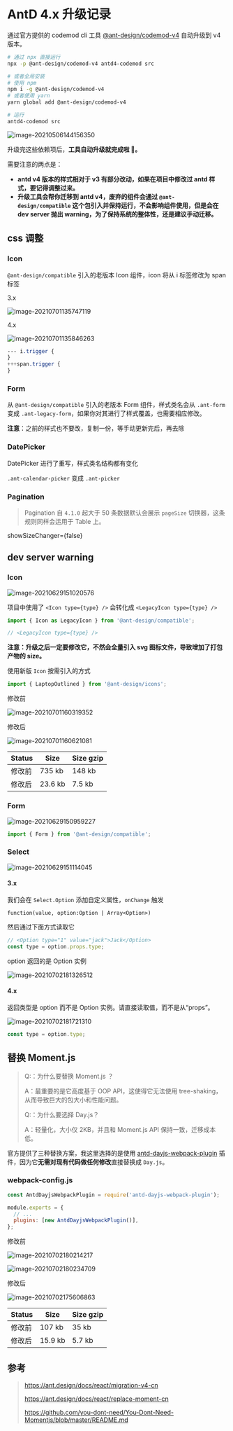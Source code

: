 # AntD 4.x 升级记录

通过官方提供的 codemod cli 工具 [@ant-design/codemod-v4](https://github.com/ant-design/codemod-v4) 自动升级到 v4 版本。

```sh
# 通过 npx 直接运行
npx -p @ant-design/codemod-v4 antd4-codemod src

# 或者全局安装
# 使用 npm
npm i -g @ant-design/codemod-v4
# 或者使用 yarn
yarn global add @ant-design/codemod-v4

# 运行
antd4-codemod src

```

![image-20210506144156350](https://raw.githubusercontent.com/Jinyangava/blog-image/master/img/202112261723071.png)

升级完这些依赖项后，**工具自动升级就完成啦 🎉。**

需要注意的两点是：

- **antd v4 版本的样式相对于 v3 有部分改动，如果在项目中修改过 antd 样式，要记得调整过来。**
- **升级工具会帮你迁移到 antd v4，废弃的组件会通过 `@ant-design/compatible` 这个包引入并保持运行，不会影响组件使用，但是会在 dev server 抛出 warning，为了保持系统的整体性，还是建议手动迁移。**

## css 调整

### Icon

`@ant-design/compatible` 引入的老版本 Icon 组件，icon 将从 i 标签修改为 span 标签

3.x

![image-20210701135747119](https://raw.githubusercontent.com/Jinyangava/blog-image/master/img/202112261723880.png)

4.x

![image-20210701135846263](https://raw.githubusercontent.com/Jinyangava/blog-image/master/img/202112261723746.png)

```css
--- i.trigger {
}
+++span.trigger {
}
```

### Form

从 `@ant-design/compatible` 引入的老版本 Form 组件，样式类名会从 `.ant-form` 变成 `.ant-legacy-form`，如果你对其进行了样式覆盖，也需要相应修改。

**注意**：之前的样式也不要改，复制一份，等手动更新完后，再去除

### DatePicker

DatePicker 进行了重写，样式类名结构都有变化

`.ant-calendar-picker` 变成 `.ant-picker`

### Pagination

> Pagination 自 `4.1.0` 起大于 50 条数据默认会展示 `pageSize` 切换器，这条规则同样会运用于 Table 上。

showSizeChanger={false}

## dev server warning

### Icon

![image-20210629151020576](https://raw.githubusercontent.com/Jinyangava/blog-image/master/img/202112261723211.png)

项目中使用了 `<Icon type={type} />` 会转化成 `<LegacyIcon type={type} />`

```js
import { Icon as LegacyIcon } from '@ant-design/compatible';

// <LegacyIcon type={type} />
```

**注意：升级之后一定要修改它，不然会全量引入 svg 图标文件，导致增加了打包产物的 size。**

使用新版 `Icon` 按需引入的方式

```js
import { LaptopOutlined } from '@ant-design/icons';
```

修改前

![image-20210701160319352](https://raw.githubusercontent.com/Jinyangava/blog-image/master/img/202112261723655.png)

修改后

![image-20210701160621081](https://raw.githubusercontent.com/Jinyangava/blog-image/master/img/202112261723724.png)

| Status | Size    | Size gzip |
| ------ | ------- | --------- |
| 修改前 | 735 kb  | 148 kb    |
| 修改后 | 23.6 kb | 7.5 kb    |

### Form

![image-20210629150959227](https://raw.githubusercontent.com/Jinyangava/blog-image/master/img/202112261723440.png)

```js
import { Form } from '@ant-design/compatible';
```

### Select

![image-20210629151114045](https://raw.githubusercontent.com/Jinyangava/blog-image/master/img/202112261723054.png)

#### 3.x

我们会在 `Select.Option` 添加自定义属性，`onChange` 触发

`function(value, option:Option | Array<Option>)`

然后通过下面方式读取它

```js
// <Option type="1" value="jack">Jack</Option>
const type = option.props.type;
```

option 返回的是 Option 实例

![image-20210702181326512](https://raw.githubusercontent.com/Jinyangava/blog-image/master/img/202112261723688.png)

#### 4.x

返回类型是 option 而不是 Option 实例。请直接读取值，而不是从“props”。

![image-20210702181721310](https://raw.githubusercontent.com/Jinyangava/blog-image/master/img/202112261724636.png)

```js
const type = option.type;
```

## 替换 Moment.js

> Q:：为什么要替换 Moment.js ？
>
> A：最重要的是它高度基于 OOP API，这使得它无法使用 tree-shaking，从而导致巨大的包大小和性能问题。
>
> Q:：为什么要选择 Day.js？
>
> A：轻量化，大小仅 2KB，并且和 Moment.js API 保持一致，迁移成本低。

官方提供了三种替换方案，我这里选择的是使用 [antd-dayjs-webpack-plugin](https://github.com/ant-design/antd-dayjs-webpack-plugin) 插件，因为它**无需对现有代码做任何修改**直接替换成 `Day.js`。

### webpack-config.js

```js
const AntdDayjsWebpackPlugin = require('antd-dayjs-webpack-plugin');

module.exports = {
  // ...
  plugins: [new AntdDayjsWebpackPlugin()],
};
```

修改前

![image-20210702180214217](https://raw.githubusercontent.com/Jinyangava/blog-image/master/img/202112261724556.png)

![image-20210702180234709](https://raw.githubusercontent.com/Jinyangava/blog-image/master/img/202112261724060.png)

修改后

![image-20210702175606863](https://raw.githubusercontent.com/Jinyangava/blog-image/master/img/202112261724290.png)

| Status | Size    | Size gzip |
| ------ | ------- | --------- |
| 修改前 | 107 kb  | 35 kb     |
| 修改后 | 15.9 kb | 5.7 kb    |

## 参考

> https://ant.design/docs/react/migration-v4-cn
>
> https://ant.design/docs/react/replace-moment-cn
>
> https://github.com/you-dont-need/You-Dont-Need-Momentjs/blob/master/README.md
